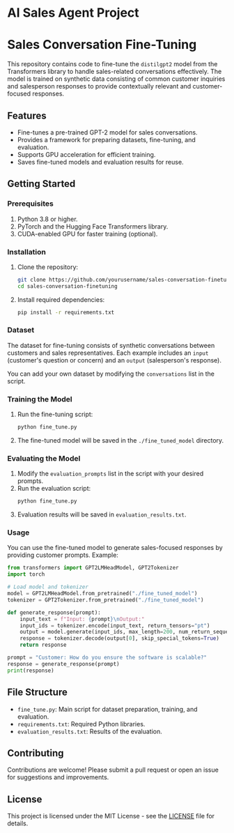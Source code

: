 # AI Sales Agent Project
 
# Sales Conversation Fine-Tuning

This repository contains code to fine-tune the `distilgpt2` model from the Transformers library to handle sales-related conversations effectively. The model is trained on synthetic data consisting of common customer inquiries and salesperson responses to provide contextually relevant and customer-focused responses.

## Features
- Fine-tunes a pre-trained GPT-2 model for sales conversations.
- Provides a framework for preparing datasets, fine-tuning, and evaluation.
- Supports GPU acceleration for efficient training.
- Saves fine-tuned models and evaluation results for reuse.

## Getting Started

### Prerequisites
1. Python 3.8 or higher.
2. PyTorch and the Hugging Face Transformers library.
3. CUDA-enabled GPU for faster training (optional).

### Installation
1. Clone the repository:
   ```bash
   git clone https://github.com/yourusername/sales-conversation-finetuning.git
   cd sales-conversation-finetuning
   ```

2. Install required dependencies:
   ```bash
   pip install -r requirements.txt
   ```

### Dataset
The dataset for fine-tuning consists of synthetic conversations between customers and sales representatives. Each example includes an `input` (customer's question or concern) and an `output` (salesperson's response).

You can add your own dataset by modifying the `conversations` list in the script.

### Training the Model
1. Run the fine-tuning script:
   ```bash
   python fine_tune.py
   ```

2. The fine-tuned model will be saved in the `./fine_tuned_model` directory.

### Evaluating the Model
1. Modify the `evaluation_prompts` list in the script with your desired prompts.
2. Run the evaluation script:
   ```bash
   python fine_tune.py
   ```
3. Evaluation results will be saved in `evaluation_results.txt`.

### Usage
You can use the fine-tuned model to generate sales-focused responses by providing customer prompts. Example:
```python
from transformers import GPT2LMHeadModel, GPT2Tokenizer
import torch

# Load model and tokenizer
model = GPT2LMHeadModel.from_pretrained("./fine_tuned_model")
tokenizer = GPT2Tokenizer.from_pretrained("./fine_tuned_model")

def generate_response(prompt):
    input_text = f"Input: {prompt}\nOutput:"
    input_ids = tokenizer.encode(input_text, return_tensors="pt")
    output = model.generate(input_ids, max_length=200, num_return_sequences=1, no_repeat_ngram_size=2)
    response = tokenizer.decode(output[0], skip_special_tokens=True)
    return response

prompt = "Customer: How do you ensure the software is scalable?"
response = generate_response(prompt)
print(response)
```

## File Structure
- `fine_tune.py`: Main script for dataset preparation, training, and evaluation.
- `requirements.txt`: Required Python libraries.
- `evaluation_results.txt`: Results of the evaluation.

## Contributing
Contributions are welcome! Please submit a pull request or open an issue for suggestions and improvements.

## License
This project is licensed under the MIT License - see the [LICENSE](LICENSE) file for details.
